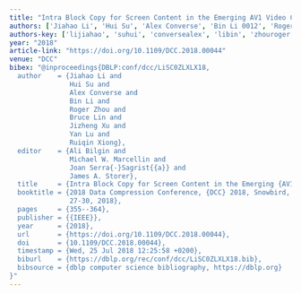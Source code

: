 ```yaml
---
title: "Intra Block Copy for Screen Content in the Emerging AV1 Video Codec"
authors: ['Jiahao Li', 'Hui Su', 'Alex Converse', 'Bin Li 0012', 'Roger Zhou', 'Bruce Lin', 'Jizheng Xu', 'Yan Lu', 'Ruiqin Xiong']
authors-key: ['lijiahao', 'suhui', 'conversealex', 'libin', 'zhouroger', 'linbruce', 'xujizheng', 'luyan', 'xiongruiqin']
year: "2018"
article-link: "https://doi.org/10.1109/DCC.2018.00044"
venue: "DCC"
bibex: "@inproceedings{DBLP:conf/dcc/LiSC0ZLXLX18,
  author    = {Jiahao Li and
               Hui Su and
               Alex Converse and
               Bin Li and
               Roger Zhou and
               Bruce Lin and
               Jizheng Xu and
               Yan Lu and
               Ruiqin Xiong},
  editor    = {Ali Bilgin and
               Michael W. Marcellin and
               Joan Serra{-}Sagrist{{a}} and
               James A. Storer},
  title     = {Intra Block Copy for Screen Content in the Emerging {AV1} Video Codec},
  booktitle = {2018 Data Compression Conference, {DCC} 2018, Snowbird, UT, USA, March
               27-30, 2018},
  pages     = {355--364},
  publisher = {{IEEE}},
  year      = {2018},
  url       = {https://doi.org/10.1109/DCC.2018.00044},
  doi       = {10.1109/DCC.2018.00044},
  timestamp = {Wed, 25 Jul 2018 12:25:58 +0200},
  biburl    = {https://dblp.org/rec/conf/dcc/LiSC0ZLXLX18.bib},
  bibsource = {dblp computer science bibliography, https://dblp.org}
}"
---
```

